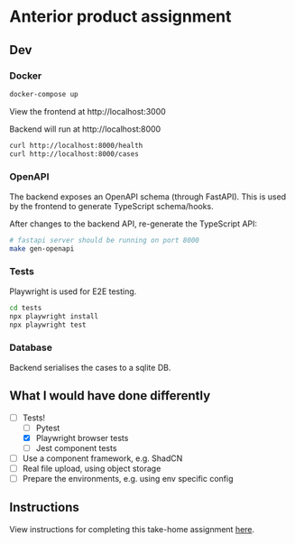 # Anterior product assignment

## Dev

### Docker

```bash
docker-compose up
```

View the frontend at http://localhost:3000

Backend will run at http://localhost:8000

```bash
curl http://localhost:8000/health
curl http://localhost:8000/cases
```

### OpenAPI

The backend exposes an OpenAPI schema (through FastAPI). This is used by the frontend to generate TypeScript schema/hooks.

After changes to the backend API, re-generate the TypeScript API:

```bash
# fastapi server should be running on port 8000
make gen-openapi
```

### Tests

Playwright is used for E2E testing.

```bash
cd tests
npx playwright install
npx playwright test
```

### Database

Backend serialises the cases to a sqlite DB.

## What I would have done differently

- [ ] Tests!
  - [ ] Pytest
  - [x] Playwright browser tests
  - [ ] Jest component tests
- [ ] Use a component framework, e.g. ShadCN
- [ ] Real file upload, using object storage
- [ ] Prepare the environments, e.g. using env specific config

## Instructions

View instructions for completing this take-home assignment [here](https://co-helm.notion.site/Senior-Product-Engineer-Take-Home-6e82ec45cc2a46b59a0d9ee3aeb9449c).
